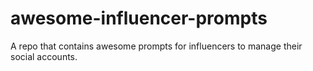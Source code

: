 # awesome-influencer-prompts
A repo that contains awesome prompts for influencers to manage their social accounts.
